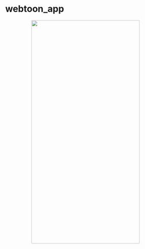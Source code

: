 # webtoon_app

<p align = "center">
  <img src = "https://github.com/user-attachments/assets/07900266-dd5a-4025-a21c-ca0d04a50e68"  width="340" height="700">
</p>

